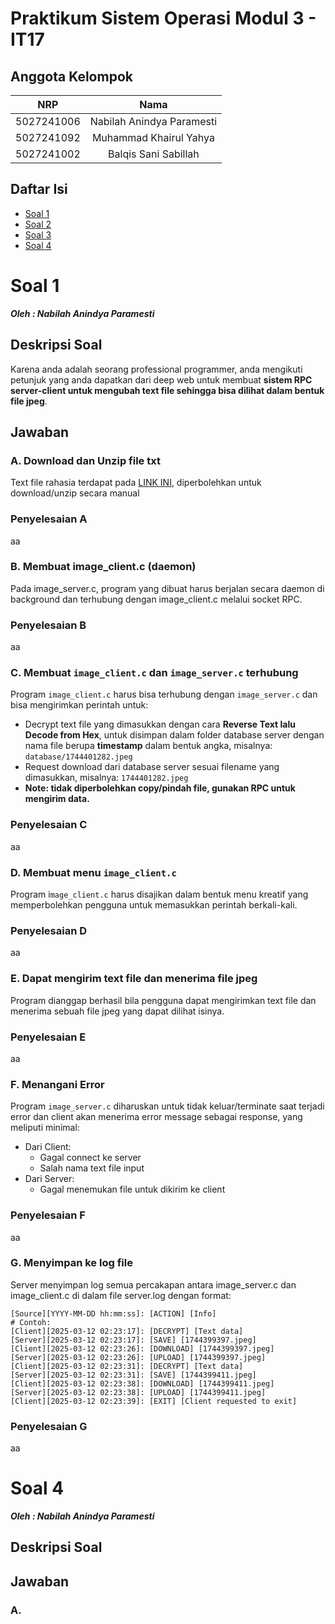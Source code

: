 # Praktikum Sistem Operasi Modul 3 - IT17

## Anggota Kelompok

| NRP        | Nama                            |
|:----------:|:-------------------------------:|
| 5027241006 | Nabilah Anindya Paramesti       |
| 5027241092 | Muhammad Khairul Yahya          |
| 5027241002 | Balqis Sani Sabillah            |


## Daftar Isi

- [Soal 1](#soal-1)
- [Soal 2](#soal-2)
- [Soal 3](#soal-3)
- [Soal 4](#soal-4)

# Soal 1
_**Oleh : Nabilah Anindya Paramesti**_

## Deskripsi Soal
Karena anda adalah seorang professional programmer, anda mengikuti petunjuk yang anda dapatkan dari deep web untuk membuat **sistem RPC server-client untuk mengubah text file sehingga bisa dilihat dalam bentuk file jpeg**.

## Jawaban
### A. Download dan Unzip file txt
Text file rahasia terdapat pada [LINK INI](https://drive.google.com/file/d/15mnXpYUimVP1F5Df7qd_Ahbjor3o1cVw/view?usp=sharing), diperbolehkan untuk download/unzip secara manual

### Penyelesaian A
aa

### B. Membuat image_client.c (daemon)
Pada image_server.c, program yang dibuat harus berjalan secara daemon di background dan terhubung dengan image_client.c melalui socket RPC.

### Penyelesaian B
aa

### C. Membuat `image_client.c` dan `image_server.c` terhubung
Program `image_client.c` harus bisa terhubung dengan `image_server.c` dan bisa mengirimkan perintah untuk:
- Decrypt text file yang dimasukkan dengan cara **Reverse Text lalu Decode from Hex**, untuk disimpan dalam folder database server dengan nama file berupa **timestamp** dalam bentuk angka, misalnya: `database/1744401282.jpeg`
- Request download dari database server sesuai filename yang dimasukkan, misalnya: `1744401282.jpeg`
- **Note: tidak diperbolehkan copy/pindah file, gunakan RPC untuk mengirim data.**

### Penyelesaian C
aa

### D. Membuat menu `image_client.c`
Program i`mage_client.c` harus disajikan dalam bentuk menu kreatif yang memperbolehkan pengguna untuk memasukkan perintah berkali-kali.

### Penyelesaian D
aa

### E. Dapat mengirim text file dan menerima file jpeg
Program dianggap berhasil bila pengguna dapat mengirimkan text file dan menerima sebuah file jpeg yang dapat dilihat isinya.

### Penyelesaian E
aa


### F. Menangani Error
Program `image_server.c` diharuskan untuk tidak keluar/terminate saat terjadi error dan client akan menerima error message sebagai response, yang meliputi minimal:
- Dari Client:
  - Gagal connect ke server
  - Salah nama text file input
- Dari Server:
  - Gagal menemukan file untuk dikirim ke client

### Penyelesaian F
aa

### G. Menyimpan ke log file
Server menyimpan log semua percakapan antara image_server.c dan image_client.c di dalam file server.log dengan format:
```
[Source][YYYY-MM-DD hh:mm:ss]: [ACTION] [Info]
# Contoh:
[Client][2025-03-12 02:23:17]: [DECRYPT] [Text data] 
[Server][2025-03-12 02:23:17]: [SAVE] [1744399397.jpeg] 
[Client][2025-03-12 02:23:26]: [DOWNLOAD] [1744399397.jpeg] 
[Server][2025-03-12 02:23:26]: [UPLOAD] [1744399397.jpeg] 
[Client][2025-03-12 02:23:31]: [DECRYPT] [Text data] 
[Server][2025-03-12 02:23:31]: [SAVE] [1744399411.jpeg] 
[Client][2025-03-12 02:23:38]: [DOWNLOAD] [1744399411.jpeg] 
[Server][2025-03-12 02:23:38]: [UPLOAD] [1744399411.jpeg] 
[Client][2025-03-12 02:23:39]: [EXIT] [Client requested to exit]
```

### Penyelesaian G
aa


# Soal 4
_**Oleh : Nabilah Anindya Paramesti**_

## Deskripsi Soal


## Jawaban
### A.